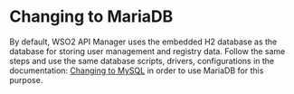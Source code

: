 # Changing to MariaDB

By default, WSO2 API Manager uses the embedded H2 database as the database for storing user management and registry data. Follow the same steps and use the same database scripts, drivers, configurations in the documentation: [Changing to MySQL]({{base_path}}/install-and-setup/setup/setting-up-databases/changing-default-databases/changing-to-mysql/) in order to use MariaDB for this purpose. 